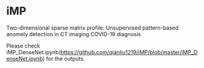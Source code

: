 # iMP
Two-dimensional sparse matrix profile: Unsupervised pattern-based anomely detection in CT imaging COVID-19 diagnosis

Please check iMP_DenseNet.ipynb(https://github.com/qianliu1219/iMP/blob/master/iMP_DenseNet.ipynb) for the outputs.
